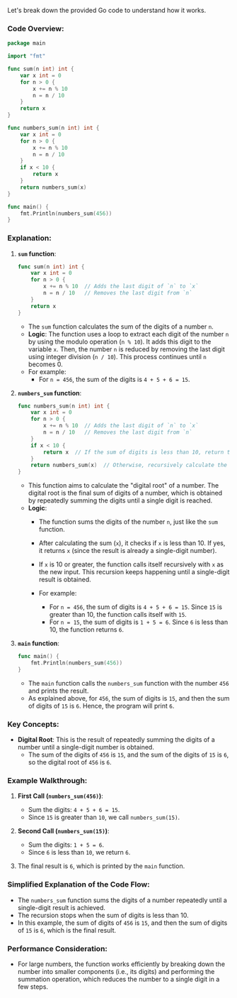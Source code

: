 Let's break down the provided Go code to understand how it works.

### Code Overview:

```go
package main

import "fmt"

func sum(n int) int {
	var x int = 0
	for n > 0 {
		x += n % 10
		n = n / 10
	}
	return x
}

func numbers_sum(n int) int {
	var x int = 0
	for n > 0 {
		x += n % 10
		n = n / 10
	}
	if x < 10 {
		return x
	}
	return numbers_sum(x)  
}

func main() {
	fmt.Println(numbers_sum(456))
}
```

### Explanation:

1. **`sum` function**:
    ```go
    func sum(n int) int {
        var x int = 0
        for n > 0 {
            x += n % 10  // Adds the last digit of `n` to `x`
            n = n / 10   // Removes the last digit from `n`
        }
        return x
    }
    ```
    - The `sum` function calculates the sum of the digits of a number `n`.
    - **Logic**: The function uses a loop to extract each digit of the number `n` by using the modulo operation (`n % 10`). It adds this digit to the variable `x`. Then, the number `n` is reduced by removing the last digit using integer division (`n / 10`). This process continues until `n` becomes 0.
    - For example:
      - For `n = 456`, the sum of the digits is `4 + 5 + 6 = 15`.

2. **`numbers_sum` function**:
    ```go
    func numbers_sum(n int) int {
        var x int = 0
        for n > 0 {
            x += n % 10  // Adds the last digit of `n` to `x`
            n = n / 10   // Removes the last digit from `n`
        }
        if x < 10 {
            return x  // If the sum of digits is less than 10, return the result.
        }
        return numbers_sum(x)  // Otherwise, recursively calculate the sum of digits.
    }
    ```
    - This function aims to calculate the "digital root" of a number. The digital root is the final sum of digits of a number, which is obtained by repeatedly summing the digits until a single digit is reached.
    - **Logic**:
      - The function sums the digits of the number `n`, just like the `sum` function.
      - After calculating the sum (`x`), it checks if `x` is less than 10. If yes, it returns `x` (since the result is already a single-digit number).
      - If `x` is 10 or greater, the function calls itself recursively with `x` as the new input. This recursion keeps happening until a single-digit result is obtained.
      
      - For example:
        - For `n = 456`, the sum of digits is `4 + 5 + 6 = 15`. Since `15` is greater than 10, the function calls itself with `15`.
        - For `n = 15`, the sum of digits is `1 + 5 = 6`. Since `6` is less than 10, the function returns `6`.

3. **`main` function**:
    ```go
    func main() {
        fmt.Println(numbers_sum(456))
    }
    ```
    - The `main` function calls the `numbers_sum` function with the number `456` and prints the result.
    - As explained above, for `456`, the sum of digits is `15`, and then the sum of digits of `15` is `6`. Hence, the program will print `6`.

### Key Concepts:

- **Digital Root**: This is the result of repeatedly summing the digits of a number until a single-digit number is obtained.
  - The sum of the digits of `456` is `15`, and the sum of the digits of `15` is `6`, so the digital root of `456` is `6`.

### Example Walkthrough:

1. **First Call (`numbers_sum(456)`)**:
    - Sum the digits: `4 + 5 + 6 = 15`.
    - Since `15` is greater than `10`, we call `numbers_sum(15)`.

2. **Second Call (`numbers_sum(15)`)**:
    - Sum the digits: `1 + 5 = 6`.
    - Since `6` is less than `10`, we return `6`.

3. The final result is `6`, which is printed by the `main` function.

### Simplified Explanation of the Code Flow:

- The `numbers_sum` function sums the digits of a number repeatedly until a single-digit result is achieved.
- The recursion stops when the sum of digits is less than 10.
- In this example, the sum of digits of `456` is `15`, and then the sum of digits of `15` is `6`, which is the final result.

### Performance Consideration:
- For large numbers, the function works efficiently by breaking down the number into smaller components (i.e., its digits) and performing the summation operation, which reduces the number to a single digit in a few steps.